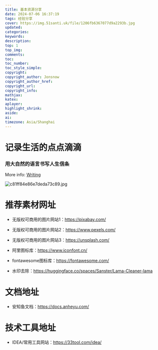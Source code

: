 ```yaml
---
title: 基本资源分享
date: 2024-07-06 16:37:19
tags: 经验分享
cover: https://img.51santi.uk/file/1206fb6367077d9a2293b.jpg
updated:
categories:
keywords:
description:
top: 1
top_img:
comments:
toc:
toc_number:
toc_style_simple:
copyright:
copyright_author: Jonsnow
copyright_author_href:
copyright_url:
copyright_info:
mathjax:
katex:
aplayer:
highlight_shrink:
aside:
ai:
timezone: Asia/Shanghai
---
```

# 记录生活的点点滴滴
### 用大自然的语言书写人生信条
More info: [Writing](https://blog.090227.xyz/p/HexoBlogNo1/)

![c81ff84e86e7deda73c89.jpg](https://img1.131213.xyz/file/c81ff84e86e7deda73c89.jpg)

# 推荐素材网址

- 无版权可商用的图片网站1：https://pixabay.com/

- 无版权可商用的图片网站2：https://www.pexels.com/

- 无版权可商用的图片网站3：https://unsplash.com/

- 阿里图标库：https://www.iconfont.cn/

- fontawesome图标库：https://fontawesome.com/

- 水印去除：https://huggingface.co/spaces/Sanster/Lama-Cleaner-lama
# 文档地址
- 安知鱼文档：https://docs.anheyu.com/

# 技术工具地址

 - IDEA/常用工具网站：https://33tool.com/idea/